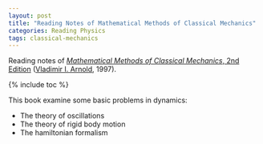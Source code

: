 ```yaml
---
layout: post
title: "Reading Notes of Mathematical Methods of Classical Mechanics"
categories: Reading Physics
tags: classical-mechanics
---
```


Reading notes of [*Mathematical Methods of Classical Mechanics*, 2nd Edition](https://www.amazon.com/dp/0387968903) ([Vladimir I. Arnold](https://en.wikipedia.org/wiki/Vladimir_Arnold), 1997).

{% include toc %}

This  book examine some basic problems in dynamics:

- The theory of oscillations
- The theory of rigid body motion
- The hamiltonian formalism